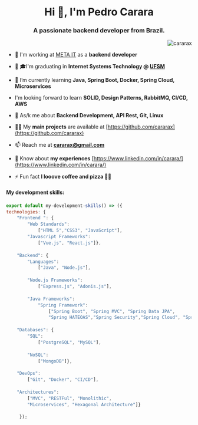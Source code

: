 
<h1 align="center">Hi 👋, I'm Pedro Carara</h1>
<h3 align="center">A passionate backend developer from Brazil.</h3>

<p align="right"> <img src="https://komarev.com/ghpvc/?username=cararax&label=Profile%20views&color=0e75b6&style=flat" alt="cararax" /> </p>


[//]: # (<a href="https://github.com/ryo-ma/github-profile-trophy"><img src="https://github-profile-trophy.vercel.app/?username=cararax" alt="cararax" /></a> </p>)

- 🔭 I'm working at [META IT](https://www.meta.com.br/) as a **backend developer**
- 📖 🎓I'm graduating in **Internet Systems Technology @ [UFSM](https://www.ufsm.br/cursos/graduacao/santa-maria/tecnologia-em-sistemas-para-internet/)**

- 🌱 I’m currently learning **Java, Spring Boot, Docker, Spring Cloud, Microservices**
- I'm looking forward to learn **SOLID, Design Patterns, RabbitMQ, CI/CD, AWS**


- 💬 As/k me about **Backend Development, API Rest, Git, Linux**
- 👨‍💻 My **main projects** are available at [https://github.com/cararax](https://github.com/cararax)





[//]: # (- 🤠 I also know a little about J/avaScript &#40;Vue.js, React&#41;, Node.js &#40;Express.js, Adonis.js&#41;)


- 📫 Reach me at **cararax@gmail.com**

- 📄 Know about **my experiences** [https://www.linkedin.com/in/carara/](https://www.linkedin.com/in/carara/)


- ⚡ Fun fact **I looove coffee and pizza 🍕🤤**

#### My development skills:

[//]: # (<p align="left">)

[//]: # (<a href="https://linkedin.com/in/carara" target="blank"><img align="center" src="https://raw.githubusercontent.com/rahuldkjain/github-profile-readme-generator/master/src/images/icons/Social/linked-in-alt.svg" alt="carara" height="30" width="40" /></a>)

[//]: # (</p>)

[//]: # (<h3 align="left">Languages and Tools:</h3>)

[//]: # (<p align="left"> <a href="https://www.gnu.org/software/bash/" target="_blank" rel="noreferrer"> <br>)

[//]: # (<img src="https://www.vectorlogo.zone/logos/gnu_bash/gnu_bash-icon.svg" alt="bash" width="40" height="40"/> </a> <a href="https://www.docker.com/" target="_blank" rel="noreferrer"> <img src="https://raw.githubusercontent.com/devicons/devicon/master/icons/docker/docker-original-wordmark.svg" alt="docker" width="40" height="40"/> </a> <a href="https://expressjs.com" target="_blank" rel="noreferrer"> <img src="https://raw.githubusercontent.com/devicons/devicon/master/icons/express/express-original-wordmark.svg" alt="express" width="40" height="40"/> </a> <a href="https://git-scm.com/" target="_blank" rel="noreferrer"> <img src="https://www.vectorlogo.zone/logos/git-scm/git-scm-icon.svg" alt="git" width="40" height="40"/> </a> <a href="https://www.java.com" target="_blank" rel="noreferrer"> <img src="https://raw.githubusercontent.com/devicons/devicon/master/icons/java/java-original.svg" alt="java" width="40" height="40"/> </a> <a href="https://developer.mozilla.org/en-US/docs/Web/JavaScript" target="_blank" rel="noreferrer"> <img src="https://raw.githubusercontent.com/devicons/devicon/master/icons/javascript/javascript-original.svg" alt="javascript" width="40" height="40"/> </a> <a href="https://www.linux.org/" target="_blank" rel="noreferrer"> <img src="https://raw.githubusercontent.com/devicons/devicon/master/icons/linux/linux-original.svg" alt="linux" width="40" height="40"/> </a> <a href="https://www.mongodb.com/" target="_blank" rel="noreferrer"> <img src="https://raw.githubusercontent.com/devicons/devicon/master/icons/mongodb/mongodb-original-wordmark.svg" alt="mongodb" width="40" height="40"/> </a> <a href="https://www.mysql.com/" target="_blank" rel="noreferrer"> <img src="https://raw.githubusercontent.com/devicons/devicon/master/icons/mysql/mysql-original-wordmark.svg" alt="mysql" width="40" height="40"/> </a> <a href="https://www.postgresql.org" target="_blank" rel="noreferrer"> <img src="https://raw.githubusercontent.com/devicons/devicon/master/icons/postgresql/postgresql-original-wordmark.svg" alt="postgresql" width="40" height="40"/> </a> <a href="https://postman.com" target="_blank" rel="noreferrer"> <img src="https://www.vectorlogo.zone/logos/getpostman/getpostman-icon.svg" alt="postman" width="40" height="40"/> </a> <a href="https://reactjs.org/" target="_blank" rel="noreferrer"> <img src="https://raw.githubusercontent.com/devicons/devicon/master/icons/react/react-original-wordmark.svg" alt="react" width="40" height="40"/> </a> <a href="https://spring.io/" target="_blank" rel="noreferrer"> <img src="https://www.vectorlogo.zone/logos/springio/springio-icon.svg" alt="spring" width="40" height="40"/> </a> <a href="https://vuejs.org/" target="_blank" rel="noreferrer"> <img src="https://raw.githubusercontent.com/devicons/devicon/master/icons/vuejs/vuejs-original-wordmark.svg" alt="vuejs" width="40" height="40"/> </a> </p>)

[//]: # (<p><img align="left" src="https://github-readme-stats.vercel.app/api/top-langs?username=cararax&show_icons=true&locale=en&layout=compact" alt="cararax" /></p>)

[//]: # (<p>&nbsp;<img align="center" src="https://github-readme-stats.vercel.app/api?username=cararax&show_icons=true&locale=en" alt="cararax" /></p>)

[//]: # (<p><img align="center" src="https://github-readme-streak-stats.herokuapp.com/?user=cararax&" alt="cararax" /></p>)


```js
export default my-development-skills() => ({
technologies: {
    "Frontend ": {
        "Web Standards": 
            ["HTML 5","CSS3", "JavaScript"],
        "Javascript Frameworks": 
            ["Vue.js", "React.js"]},
            
    "Backend": {
        "Languages": 
            ["Java", "Node.js"],
            
        "Node.js Frameworks": 
            ["Express.js", "Adonis.js"],

        "Java Frameworks":
            "Spring Framework": 
                ["Spring Boot", "Spring MVC", "Spring Data JPA",
                "Spring HATEOAS","Spring Security","Spring Cloud", "Spring AMQP"]},
                
    "Databases": {
        "SQL": 
            ["PostgreSQL", "MySQL"],

        "NoSQL":
            ["MongoDB"]},

    "DevOps": 
        ["Git", "Docker", "CI/CD"],

    "Architectures": 
        ["MVC", "RESTFul", "Monolithic",
        "Microservices", "Hexagonal Architecture"]}
        
     });
```
